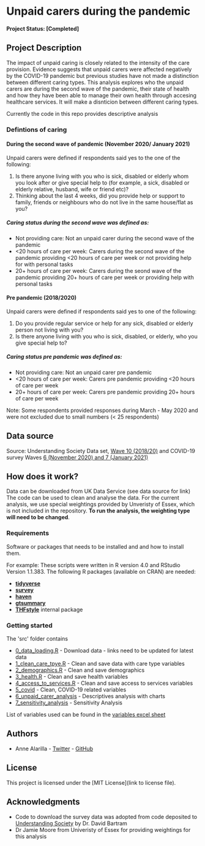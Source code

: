 # Unpaid carers during the pandemic

#### Project Status: [Completed]

## Project Description

The impact of unpaid caring is closely related to the intensity of the care provision. Evidence suggests that unpaid carers were affected negatively by the COVID-19 pandemic but previous studies have not made a distinction between different caring types. This analysis explores who the unpaid carers are during the second wave of the pandemic, their state of health and how they have been able to manage their own health through accesing healthcare services. It will make a disnticion between different caring types.

Currently  the code in this repo provides descriptive analysis

### Defintions of caring

#### During the second wave of pandemic (November 2020/ January 2021) 
Unpaid carers were defined if respondents said yes to the one of the following:

1. Is there anyone living with you who is sick, disabled or elderly whom you look after or give special help to (for example, a sick, disabled or elderly relative, husband, wife or friend etc)?
2. Thinking about the last 4 weeks, did you provide help or support to family, friends or neighbours who do not live in the same house/flat as you?

##### Caring status during the second wave was defined as:

* Not providing care: Not an unpaid carer during the second wave of the pandemic
* <20 hours of care per week: Carers during the second wave of the pandemic providing <20 hours of care per week or not providing help for with personal tasks
* 20+ hours of care per week: Carers during the seond wave of the pandemic providing 20+ hours of care per week or providing help with personal tasks


#### Pre pandemic (2018/2020)
Unpaid carers were defined if respondents said yes to one of the following: 

1. Do you provide regular service or help for any sick, disabled or elderly person not living with you?
2. Is there anyone living with you who is sick, disabled, or elderly, who you give special help to?

##### Caring status pre pandemic was defined as:

* Not providing care: Not an unpaid carer pre pandemic
* <20 hours of care per week: Carers pre pandemic providing <20 hours of care per week 
* 20+ hours of care per week: Carers pre pandemic providing 20+ hours of care per week 

Note: Some respondents provided responses during March - May 2020 and were not excluded due to small numbers (< 25 respondents) 

## Data source

Source: Understanding Society Data set, [Wave 10 (2018/20)](https://beta.ukdataservice.ac.uk/datacatalogue/studies/study?id=6614) and COVID-19 survey Waves [6 (November 2020) and 7 (January 2021)](https://beta.ukdataservice.ac.uk/datacatalogue/studies/study?id=8644)


## How does it work?

Data can be downloaded from UK Data Service (see data source for link)
The code can be used to clean and analyse the data. 
For the current analysis, we use special weightings provided by Unveristy of Essex, which is not included in the repository. **To run the analysis, the weighting type will need to be changed**.  

### Requirements

Software or packages that needs to be installed and and how to install them.

For example:
These scripts were written in R version 4.0 and RStudio Version 1.1.383. 
The following R packages (available on CRAN) are needed: 

* [**tidyverse**](https://www.tidyverse.org/)
* [**survey**](https://cran.r-project.org/web/packages/survey/survey.pdf)
* [**haven**](https://cran.r-project.org/web/packages/haven/index.html)
* [**gtsummary**](https://cran.r-project.org/web/packages/gtsummary/index.html)
* [**THFstyle**](https://github.com/THF-evaluative-analytics/THFstyle) internal package

### Getting started
The 'src' folder contains

* [0_data_loading.R](https://github.com/HFAnalyticsLab/Unpaid_Carers/blob/main/src/0_data_loading.R) - Download data - links need to be updated for latest data
* [1_clean_care_tpye.R](https://github.com/HFAnalyticsLab/Unpaid_Carers/blob/main/src/1_cleaning_care_type.R) - Clean and save data with care type variables
* [2_demographics.R](https://github.com/HFAnalyticsLab/Unpaid_Carers/blob/main/src/2_demographics.R) - Clean and save demographics
* [3_health.R](https://github.com/HFAnalyticsLab/Unpaid_Carers/blob/main/src/3_health.R) - Clean and save health variables
* [4_access_to_services.R](https://github.com/HFAnalyticsLab/Unpaid_Carers/blob/main/src/4_access_to_services.R) -  Clean and save access to services variables
* [5_covid](https://github.com/HFAnalyticsLab/Unpaid_Carers/blob/main/src/5_covid.R) - Clean, COVID-19 related variables
* [6_unpaid_carer_analysis](https://github.com/HFAnalyticsLab/Unpaid_Carers/blob/main/src/6_unpaid_carer_analysis.R) - Descriptives analysis with charts
* [7_sensitivity_analysis](https://github.com/HFAnalyticsLab/Unpaid_Carers/blob/main/src/7_sensitivity_20analysis.R) - Sensitivity Analysis 

List of variables used can be found in the [variables excel sheet](https://github.com/HFAnalyticsLab/Unpaid_Carers/blob/main/variables.xlsx) 


## Authors

* Anne Alarilla - [Twitter](https://twitter.com/AlarillaAnne) - [GitHub](https://github.com/annealarilla)

## License

This project is licensed under the [MIT License](link to license file).

## Acknowledgments

* Code to download the survey data was adopted from code deposited to [Understanding Society](https://www.understandingsociety.ac.uk/documentation/mainstage/syntax) by Dr. David Bartram
* Dr Jamie Moore from Univeristy of Essex for providing weightings for this analysis

